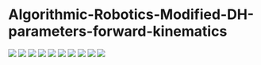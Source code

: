 # Algorithmic-Robotics-Modified-DH-parameters-forward-kinematics
![](Images/1.png) 
![](Images/2.png) 
![](Images/3.png) 
![](Images/4.png) 
![](Images/5.png) 
![](Images/6.png) 
![](Images/7.png) 
![](Images/8.png) 
![](Images/9.png) 
![](Images/10.png) 
